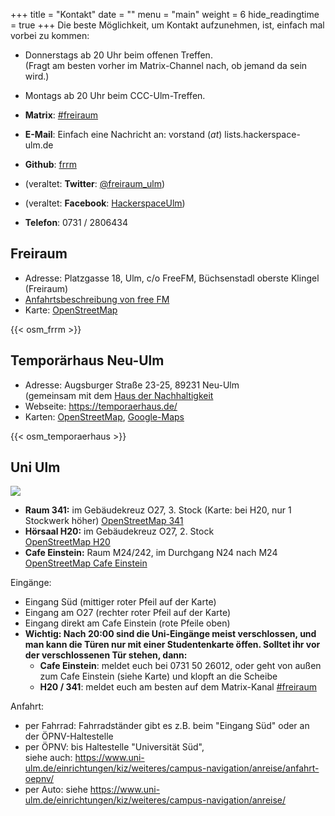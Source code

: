 +++
title = "Kontakt"
date = ""
menu = "main"
weight = 6
hide_readingtime = true
+++
Die beste Möglichkeit, um Kontakt aufzunehmen, ist, einfach mal vorbei zu kommen:

  * Donnerstags ab 20 Uhr beim offenen Treffen.  
    (Fragt am besten vorher im Matrix-Channel nach, ob jemand da sein wird.)
  * Montags ab 20 Uhr beim CCC-Ulm-Treffen.

  * **Matrix**: [#freiraum](https://element.matrix4ulm.de/#/room/#freiraum:server.matrix4ulm.de)
  * **E-Mail**: Einfach eine Nachricht an: vorstand (_at_) lists.hackerspace-ulm.de  
  * **Github**: [frrm](https://github.com/frrm)
  * (veraltet: **Twitter**: [@freiraum_ulm](https://twitter.com/freiraum_ulm))
  * (veraltet: **Facebook**: [HackerspaceUlm](https://www.facebook.com/HackerspaceUlm/))
  * **Telefon**: 0731 / 2806434

<!--
  * **Mailingliste registrieren:** <http://lists.hackerspace-ulm.de/listinfo/info>
  * **Wiki**: [dokuwiki](https://dokuwiki.ulm.ccc.de/)
-->

## Freiraum

  * Adresse: Platzgasse 18, Ulm, c/o FreeFM, Büchsenstadl oberste Klingel (Freiraum)
  * [Anfahrtsbeschreibung von free FM](http://www.freefm.de/kontakt/anfahrt)
  * Karte: [OpenStreetMap](https://www.openstreetmap.org/?mlat=48.40060&mlon=9.99131#map=14/48.40060/9.99131)

{{< osm_frrm >}}


## Temporärhaus Neu-Ulm

  * Adresse: Augsburger Straße 23-25, 89231 Neu-Ulm  
    (gemeinsam mit dem [Haus der Nachhaltigkeit](https://www.h-d-n.org/)
  * Webseite: https://temporaerhaus.de/
  * Karten: [OpenStreetMap](https://www.openstreetmap.org/?mlat=48.396315&mlon=10.001978#map=14/48.396315/10.001978), [Google-Maps](https://maps.app.goo.gl/CEKmMcsT5TMs4HVX9)

{{< osm_temporaerhaus >}}

## Uni Ulm

![](uni-2.png)

- **Raum 341:** im Gebäudekreuz O27, 3. Stock (Karte: bei H20, nur 1 Stockwerk höher)
  [OpenStreetMap 341](http://www.openstreetmap.org/?mlat=48.42277&mlon=9.95750#map=18/48.42277/9.95750)
- **Hörsaal H20:** im Gebäudekreuz O27, 2. Stock  
  [OpenStreetMap H20](http://www.openstreetmap.org/?mlat=48.42277&mlon=9.95750#map=18/48.42277/9.95750)
- **Cafe Einstein:** Raum M24/242, im Durchgang N24 nach M24  
  [OpenStreetMap Cafe Einstein](http://www.openstreetmap.org/?mlat=48.42283&mlon=9.95392#map=18/48.42283/9.95392)

Eingänge:

- Eingang Süd (mittiger roter Pfeil auf der Karte)
- Eingang am O27 (rechter roter Pfeil auf der Karte)
- Eingang direkt am Cafe Einstein (rote Pfeile oben)
- **Wichtig: Nach 20:00 sind die Uni-Eingänge meist verschlossen, und man kann die Türen nur mit einer Studentenkarte öffen.
  Solltet ihr vor der verschlossenen Tür stehen, dann:**
  - **Cafe Einstein**: meldet euch bei 0731 50 26012, oder geht von außen zum Cafe Einstein (siehe Karte) und klopft an die Scheibe
  - **H20 / 341**: meldet euch am besten auf dem Matrix-Kanal [#freiraum](https://element.matrix4ulm.de/#/room/#freiraum:server.matrix4ulm.de)

Anfahrt:

- per Fahrrad: Fahrradständer gibt es z.B. beim "Eingang Süd" oder an der ÖPNV-Haltestelle
- per ÖPNV: bis Haltestelle "Universität Süd",  
  siehe auch: https://www.uni-ulm.de/einrichtungen/kiz/weiteres/campus-navigation/anreise/anfahrt-oepnv/
- per Auto: siehe https://www.uni-ulm.de/einrichtungen/kiz/weiteres/campus-navigation/anreise/

